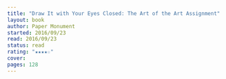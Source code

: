 ```yaml
---
title: "Draw It with Your Eyes Closed: The Art of the Art Assignment"
layout: book
author: Paper Monument
started: 2016/09/23
read: 2016/09/23
status: read
rating: "★★★★☆"
cover: 
pages: 128
---
```

